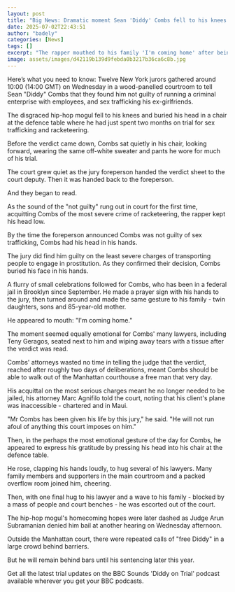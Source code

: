 ```yaml
---
layout: post
title: "Big News: Dramatic moment Sean 'Diddy' Combs fell to his knees after learning his fate"
date: 2025-07-02T22:43:51
author: "badely"
categories: [News]
tags: []
excerpt: "The rapper mouthed to his family 'I'm coming home' after being acquitted of the most serious charges."
image: assets/images/d42119b139d9febda0b3217b36ca6c8b.jpg
---
```


Here’s what you need to know: Twelve New York jurors gathered around 10:00 (14:00 GMT) on Wednesday in a wood-panelled courtroom to tell Sean "Diddy" Combs that they found him not guilty of running a criminal enterprise with employees, and sex trafficking his ex-girlfriends.

The disgraced hip-hop mogul fell to his knees and buried his head in a chair at the defence table where he had just spent two months on trial for sex trafficking and racketeering.

Before the verdict came down, Combs sat quietly in his chair, looking forward, wearing the same off-white sweater and pants he wore for much of his trial. 

The court grew quiet as the jury foreperson handed the verdict sheet to the court deputy. Then it was handed back to the foreperson. 

And they began to read.

As the sound of the "not guilty" rung out in court for the first time, acquitting Combs of the most severe crime of racketeering, the rapper kept his head low. 

By the time the foreperson announced Combs was not guilty of sex trafficking, Combs had his head in his hands. 

The jury did find him guilty on the least severe charges of transporting people to engage in prostitution. As they confirmed their decision, Combs buried his face in his hands. 

A flurry of small celebrations followed for Combs, who has been in a federal jail in Brooklyn since September. He made a prayer sign with his hands to the jury, then turned around and made the same gesture to his family - twin daughters, sons and 85-year-old mother. 

He appeared to mouth: "I'm coming home."

The moment seemed equally emotional for Combs' many lawyers, including Teny Geragos, seated next to him and wiping away tears with a tissue after the verdict was read. 

Combs' attorneys wasted no time in telling the judge that the verdict, reached after roughly two days of deliberations, meant Combs should be able to walk out of the Manhattan courthouse a free man that very day.  

His acquittal on the most serious charges meant he no longer needed to be jailed, his attorney Marc Agnifilo told the court, noting that his client's plane was inaccessible - chartered and in Maui.

"Mr Combs has been given his life by this jury," he said. "He will not run afoul of anything this court imposes on him."

Then, in the perhaps the most emotional gesture of the day for Combs, he appeared to express his gratitude by pressing his head into his chair at the defence table. 

He rose, clapping his hands loudly, to hug several of his lawyers. Many family members and supporters in the main courtroom and a packed overflow room joined him, cheering.

Then, with one final hug to his lawyer and a wave to his family - blocked by a mass of people and court benches - he was escorted out of the court. 

The hip-hop mogul's homecoming hopes were later dashed as Judge Arun Subramanian denied him bail at another hearing on Wednesday afternoon.

Outside the Manhattan court, there were repeated calls of "free Diddy" in a large crowd behind barriers.

But he will remain behind bars until his sentencing later this year.

Get all the latest trial updates on the BBC Sounds 'Diddy on Trial' podcast available wherever you get your BBC podcasts.

